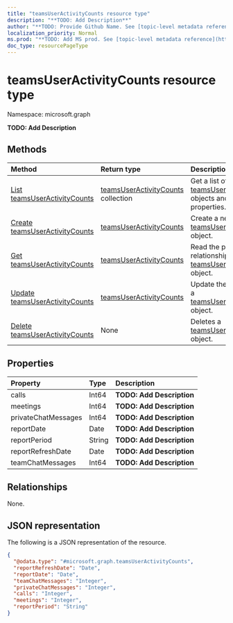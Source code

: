 ```yaml
---
title: "teamsUserActivityCounts resource type"
description: "**TODO: Add Description**"
author: "**TODO: Provide Github Name. See [topic-level metadata reference](https://msgo.azurewebsites.net/add/document/guidelines/metadata.html#topic-level-metadata)**"
localization_priority: Normal
ms.prod: "**TODO: Add MS prod. See [topic-level metadata reference](https://msgo.azurewebsites.net/add/document/guidelines/metadata.html#topic-level-metadata)**"
doc_type: resourcePageType
---
```


# teamsUserActivityCounts resource type

Namespace: microsoft.graph

**TODO: Add Description**

## Methods
|Method|Return type|Description|
|:---|:---|:---|
|[List teamsUserActivityCounts](../api/teamsuseractivitycounts-list.md)|[teamsUserActivityCounts](../resources/teamsuseractivitycounts.md) collection|Get a list of the [teamsUserActivityCounts](../resources/teamsuseractivitycounts.md) objects and their properties.|
|[Create teamsUserActivityCounts](../api/teamsuseractivitycounts-create.md)|[teamsUserActivityCounts](../resources/teamsuseractivitycounts.md)|Create a new [teamsUserActivityCounts](../resources/teamsuseractivitycounts.md) object.|
|[Get teamsUserActivityCounts](../api/teamsuseractivitycounts-get.md)|[teamsUserActivityCounts](../resources/teamsuseractivitycounts.md)|Read the properties and relationships of a [teamsUserActivityCounts](../resources/teamsuseractivitycounts.md) object.|
|[Update teamsUserActivityCounts](../api/teamsuseractivitycounts-update.md)|[teamsUserActivityCounts](../resources/teamsuseractivitycounts.md)|Update the properties of a [teamsUserActivityCounts](../resources/teamsuseractivitycounts.md) object.|
|[Delete teamsUserActivityCounts](../api/teamsuseractivitycounts-delete.md)|None|Deletes a [teamsUserActivityCounts](../resources/teamsuseractivitycounts.md) object.|

## Properties
|Property|Type|Description|
|:---|:---|:---|
|calls|Int64|**TODO: Add Description**|
|meetings|Int64|**TODO: Add Description**|
|privateChatMessages|Int64|**TODO: Add Description**|
|reportDate|Date|**TODO: Add Description**|
|reportPeriod|String|**TODO: Add Description**|
|reportRefreshDate|Date|**TODO: Add Description**|
|teamChatMessages|Int64|**TODO: Add Description**|

## Relationships
None.

## JSON representation
The following is a JSON representation of the resource.
<!-- {
  "blockType": "resource",
  "keyProperty": "id",
  "@odata.type": "microsoft.graph.teamsUserActivityCounts",
  "baseType": "",
  "openType": false
}
-->
``` json
{
  "@odata.type": "#microsoft.graph.teamsUserActivityCounts",
  "reportRefreshDate": "Date",
  "reportDate": "Date",
  "teamChatMessages": "Integer",
  "privateChatMessages": "Integer",
  "calls": "Integer",
  "meetings": "Integer",
  "reportPeriod": "String"
}
```

